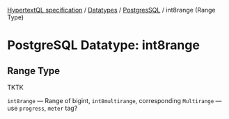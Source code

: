 [HypertextQL specification](../../../) / [Datatypes](../../) / [PostgresSQL](../) / int8range (Range Type)

# PostgreSQL Datatype: int8range
## Range Type

TKTK

`int8range` — Range of bigint, `int8multirange`, corresponding `Multirange` — use `progress`, `meter` tag?
